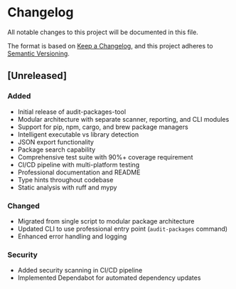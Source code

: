 # Changelog

All notable changes to this project will be documented in this file.

The format is based on [Keep a Changelog](https://keepachangelog.com/en/1.0.0/),
and this project adheres to [Semantic Versioning](https://semver.org/spec/v2.0.0.html).

## [Unreleased]

### Added
- Initial release of audit-packages-tool
- Modular architecture with separate scanner, reporting, and CLI modules
- Support for pip, npm, cargo, and brew package managers
- Intelligent executable vs library detection
- JSON export functionality
- Package search capability
- Comprehensive test suite with 90%+ coverage requirement
- CI/CD pipeline with multi-platform testing
- Professional documentation and README
- Type hints throughout codebase
- Static analysis with ruff and mypy

### Changed
- Migrated from single script to modular package architecture
- Updated CLI to use professional entry point (`audit-packages` command)
- Enhanced error handling and logging

### Security
- Added security scanning in CI/CD pipeline
- Implemented Dependabot for automated dependency updates
